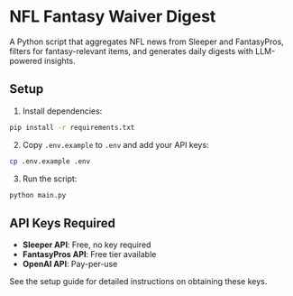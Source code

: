 # NFL Fantasy Waiver Digest

A Python script that aggregates NFL news from Sleeper and FantasyPros, filters for fantasy-relevant items, and generates daily digests with LLM-powered insights.

## Setup

1. Install dependencies:
```bash
pip install -r requirements.txt
```

2. Copy `.env.example` to `.env` and add your API keys:
```bash
cp .env.example .env
```

3. Run the script:
```bash
python main.py
```

## API Keys Required

- **Sleeper API**: Free, no key required
- **FantasyPros API**: Free tier available
- **OpenAI API**: Pay-per-use

See the setup guide for detailed instructions on obtaining these keys.
